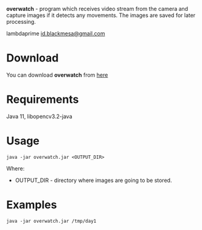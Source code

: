 **overwatch** - program which receives video stream from the camera and capture images if it detects any movements. The images are saved for later processing.

lambdaprime <id.blackmesa@gmail.com>

# Download

You can download **overwatch** from [here](https://github.com/lambdaprime/overwatch/blob/master/release/overwatch.zip)

# Requirements

Java 11, libopencv3.2-java

# Usage

```
java -jar overwatch.jar <OUTPUT_DIR>
```

Where: 

* OUTPUT_DIR - directory where images are going to be stored.

# Examples

```
java -jar overwatch.jar /tmp/day1
```
